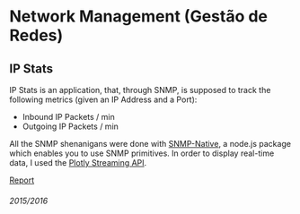 # Network Management (Gestão de Redes)
## IP Stats

IP Stats is an application, that, through SNMP, is supposed to track the following metrics (given an IP Address and a Port):
  - Inbound IP Packets / min
  - Outgoing IP Packets / min
  
All the SNMP shenanigans were done with [SNMP-Native](https://github.com/calmh/node-snmp-native), a node.js package which enables you to use SNMP primitives. In order to display real-time data, I used the [Plotly Streaming API](https://plot.ly/streaming/).
  


[Report](https://goo.gl/cxTyFY)
  


  

###### 2015/2016
